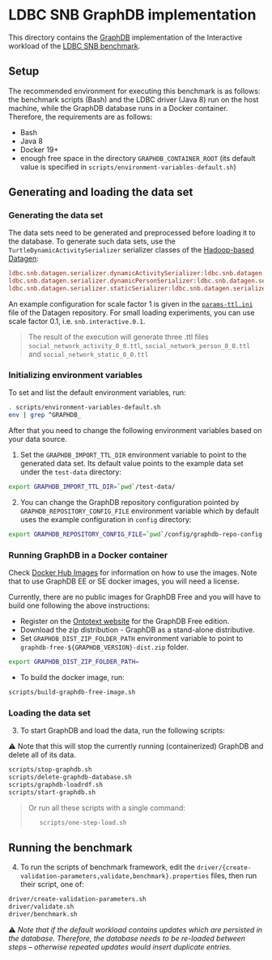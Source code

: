 # LDBC SNB GraphDB implementation

This directory contains the [GraphDB](https://www.ontotext.com/products/graphdb/) implementation of the Interactive workload of the [LDBC SNB benchmark](https://github.com/ldbc/ldbc_snb_docs).

## Setup

The recommended environment for executing this benchmark is as follows: the benchmark scripts (Bash) and the LDBC driver (Java 8) run on the host machine, while the GraphDB database runs in a Docker container. Therefore, the requirements are as follows:

* Bash
* Java 8
* Docker 19+
* enough free space in the directory `GRAPHDB_CONTAINER_ROOT` (its default value is specified in `scripts/environment-variables-default.sh`)

## Generating and loading the data set

### Generating the data set

The data sets need to be generated and preprocessed before loading it to the database. To generate such data sets, use the `TurtleDynamicActivitySerializer` serializer classes of the [Hadoop-based Datagen](https://github.com/ldbc/ldbc_snb_datagen_hadoop):

```ini
ldbc.snb.datagen.serializer.dynamicActivitySerializer:ldbc.snb.datagen.serializer.snb.turtle.TurtleDynamicActivitySerializer
ldbc.snb.datagen.serializer.dynamicPersonSerializer:ldbc.snb.datagen.serializer.snb.turtle.TurtleDynamicPersonSerializer
ldbc.snb.datagen.serializer.staticSerializer:ldbc.snb.datagen.serializer.snb.turtle.TurtleStaticSerializer
```

An example configuration for scale factor 1 is given in the [`params-ttl.ini`](https://github.com/ldbc/ldbc_snb_datagen_hadoop/blob/main/params-ttl.ini) file of the Datagen repository. For small loading experiments, you can use scale factor 0.1, i.e. `snb.interactive.0.1`.

> The result of the execution will generate three .ttl files `social_network_activity_0_0.ttl`, `social_network_person_0_0.ttl` and `social_network_static_0_0.ttl`

### Initializing environment variables

To set and list the default environment variables, run:

```bash
. scripts/environment-variables-default.sh
env | grep ^GRAPHDB_
```

After that you need to change the following environment variables based on your data source.

1. Set the `GRAPHDB_IMPORT_TTL_DIR` environment variable to point to the generated data set. Its default value points to the example data set under the `test-data` directory:

```bash
export GRAPHDB_IMPORT_TTL_DIR=`pwd`/test-data/
```

2. You can change the GraphDB repository configuration pointed by `GRAPHDB_REPOSITORY_CONFIG_FILE` environment variable which by default uses the example configuration in `config` directory:

```bash
export GRAPHDB_REPOSITORY_CONFIG_FILE=`pwd`/config/graphdb-repo-config.ttl
```

### Running GraphDB in a Docker container

Check [Docker Hub Images](https://hub.docker.com/r/ontotext/graphdb/) for information on how to use the images. Note that to use GraphDB EE or SE docker images, you will need a license.

Currently, there are no public images for GraphDB Free and you will have to build one following the above instructions:

- Register on the [Ontotext website](https://www.ontotext.com/products/graphdb/graphdb-free/) for the GraphDB Free edition.
- Download the zip distribution - GraphDB as a stand-alone distributive. 
- Set `GRAPHDB_DIST_ZIP_FOLDER_PATH` environment variable to point to `graphdb-free-${GRAPHDB_VERSION}-dist.zip` folder.

```bash
export GRAPHDB_DIST_ZIP_FOLDER_PATH=
```

- To build the docker image, run:

```bash
scripts/build-graphdb-free-image.sh
```

### Loading the data set

3. To start GraphDB and load the data, run the following scripts:

:warning: Note that this will stop the currently running (containerized) GraphDB and delete all of its data.

```bash
scripts/stop-graphdb.sh
scripts/delete-graphdb-database.sh
scripts/graphdb-loadrdf.sh
scripts/start-graphdb.sh
```

> Or run all these scripts with a single command:
>  
> ```bash
>    scripts/one-step-load.sh
> ```

## Running the benchmark

4. To run the scripts of benchmark framework, edit the `driver/{create-validation-parameters,validate,benchmark}.properties` files, then run their script, one of:

```bash
driver/create-validation-parameters.sh
driver/validate.sh
driver/benchmark.sh
 ```

:warning: *Note that if the default workload contains updates which are persisted in the database. Therefore, the database needs to be re-loaded between steps – otherwise repeated updates would insert duplicate entries.*




